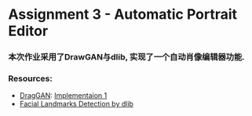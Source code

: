# Assignment 3 - Automatic Portrait Editor

### 本次作业采用了DrawGAN与dlib, 实现了一个自动肖像编辑器功能.

### Resources:
- [DragGAN](https://vcai.mpi-inf.mpg.de/projects/DragGAN/): [Implementaion 1](https://github.com/XingangPan/DragGAN)
- [Facial Landmarks Detection by dlib](https://github.com/davisking/dlib)

### 
